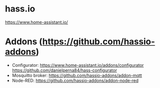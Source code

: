 # hass.io

https://www.home-assistant.io/

# Addons (https://github.com/hassio-addons)

- Configurator: https://www.home-assistant.io/addons/configurator https://github.com/danielperna84/hass-configurator
- Mosquitto broker: https://github.com/hassio-addons/addon-mqtt
- Node-RED: https://github.com/hassio-addons/addon-node-red
